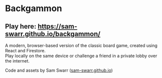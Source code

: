 # Backgammon

## Play here: https://sam-swarr.github.io/backgammon/

A modern, browser-based version of the classic board game, created using React and Firestore.\
Play locally on the same device or challenge a friend in a private lobby over the internet.

Code and assets by Sam Swarr ([sam-swarr.github.io](https://sam-swarr.github.io))
